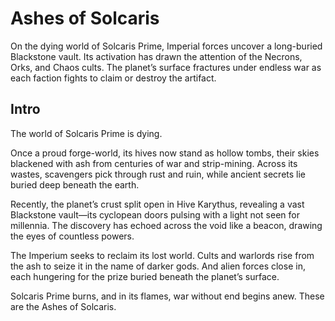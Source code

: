# Ashes of Solcaris

On the dying world of Solcaris Prime, Imperial forces uncover a long-buried Blackstone vault. Its activation has drawn the attention of the Necrons, Orks, and Chaos cults. The planet’s surface fractures under endless war as each faction fights to claim or destroy the artifact.

## Intro 

The world of Solcaris Prime is dying.

Once a proud forge-world, its hives now stand as hollow tombs, their skies blackened with ash from centuries of war and strip-mining. Across its wastes, scavengers pick through rust and ruin, while ancient secrets lie buried deep beneath the earth.

Recently, the planet’s crust split open in Hive Karythus, revealing a vast Blackstone vault—its cyclopean doors pulsing with a light not seen for millennia. The discovery has echoed across the void like a beacon, drawing the eyes of countless powers.

The Imperium seeks to reclaim its lost world. Cults and warlords rise from the ash to seize it in the name of darker gods. And alien forces close in, each hungering for the prize buried beneath the planet’s surface.

Solcaris Prime burns, and in its flames, war without end begins anew. These are the Ashes of Solcaris.

